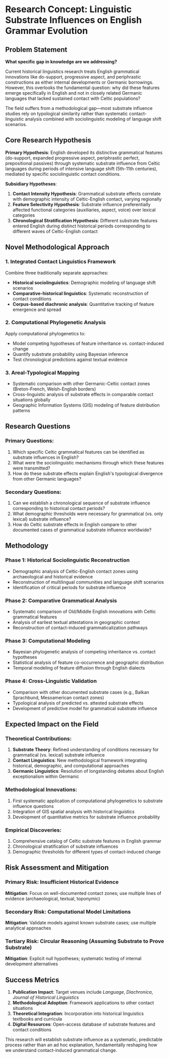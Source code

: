 # Research Concept: Linguistic Substrate Influences on English Grammar Evolution

## Problem Statement

**What specific gap in knowledge are we addressing?**

Current historical linguistics research treats English grammatical innovations like do-support, progressive aspect, and periphrastic constructions as either internal developments or Germanic borrowings. However, this overlooks the fundamental question: why did these features emerge specifically in English and not in closely related Germanic languages that lacked sustained contact with Celtic populations?

The field suffers from a methodological gap—most substrate influence studies rely on typological similarity rather than systematic contact-linguistic analysis combined with sociolinguistic modeling of language shift scenarios.

## Core Research Hypothesis

**Primary Hypothesis**: English developed its distinctive grammatical features (do-support, expanded progressive aspect, periphrastic perfect, prepositional passives) through systematic substrate influence from Celtic languages during periods of intensive language shift (5th-11th centuries), mediated by specific sociolinguistic contact conditions.

**Subsidiary Hypotheses**:
1. **Contact Intensity Hypothesis**: Grammatical substrate effects correlate with demographic intensity of Celtic-English contact, varying regionally
2. **Feature Selectivity Hypothesis**: Substrate influence preferentially affected functional categories (auxiliaries, aspect, voice) over lexical categories
3. **Chronological Stratification Hypothesis**: Different substrate features entered English during distinct historical periods corresponding to different waves of Celtic-English contact

## Novel Methodological Approach

### 1. Integrated Contact Linguistics Framework
Combine three traditionally separate approaches:
- **Historical sociolinguistics**: Demographic modeling of language shift scenarios
- **Comparative-historical linguistics**: Systematic reconstruction of contact conditions
- **Corpus-based diachronic analysis**: Quantitative tracking of feature emergence and spread

### 2. Computational Phylogenetic Analysis
Apply computational phylogenetics to:
- Model competing hypotheses of feature inheritance vs. contact-induced change
- Quantify substrate probability using Bayesian inference
- Test chronological predictions against textual evidence

### 3. Areal-Typological Mapping
- Systematic comparison with other Germanic-Celtic contact zones (Breton-French, Welsh-English borders)
- Cross-linguistic analysis of substrate effects in comparable contact situations globally
- Geographic Information Systems (GIS) modeling of feature distribution patterns

## Research Questions

### Primary Questions:
1. Which specific Celtic grammatical features can be identified as substrate influences in English?
2. What were the sociolinguistic mechanisms through which these features were transmitted?
3. How do these substrate effects explain English's typological divergence from other Germanic languages?

### Secondary Questions:
1. Can we establish a chronological sequence of substrate influence corresponding to historical contact periods?
2. What demographic thresholds were necessary for grammatical (vs. only lexical) substrate influence?
3. How do Celtic substrate effects in English compare to other documented cases of grammatical substrate influence worldwide?

## Methodology

### Phase 1: Historical Sociolinguistic Reconstruction
- Demographic analysis of Celtic-English contact zones using archaeological and historical evidence
- Reconstruction of multilingual communities and language shift scenarios
- Identification of critical periods for substrate influence

### Phase 2: Comparative Grammatical Analysis
- Systematic comparison of Old/Middle English innovations with Celtic grammatical features
- Analysis of earliest textual attestations in geographic context
- Reconstruction of contact-induced grammaticalization pathways

### Phase 3: Computational Modeling
- Bayesian phylogenetic analysis of competing inheritance vs. contact hypotheses
- Statistical analysis of feature co-occurrence and geographic distribution
- Temporal modeling of feature diffusion through English dialects

### Phase 4: Cross-Linguistic Validation
- Comparison with other documented substrate cases (e.g., Balkan Sprachbund, Mesoamerican contact zones)
- Typological analysis of predicted vs. attested substrate effects
- Development of predictive model for grammatical substrate influence

## Expected Impact on the Field

### Theoretical Contributions:
1. **Substrate Theory**: Refined understanding of conditions necessary for grammatical (vs. lexical) substrate influence
2. **Contact Linguistics**: New methodological framework integrating historical, demographic, and computational approaches
3. **Germanic Linguistics**: Resolution of longstanding debates about English exceptionalism within Germanic

### Methodological Innovations:
1. First systematic application of computational phylogenetics to substrate influence questions
2. Integration of GIS spatial analysis with historical linguistics
3. Development of quantitative metrics for substrate influence probability

### Empirical Discoveries:
1. Comprehensive catalog of Celtic substrate features in English grammar
2. Chronological stratification of substrate influences
3. Demographic thresholds for different types of contact-induced change

## Risk Assessment and Mitigation

### Primary Risk: Insufficient Historical Evidence
**Mitigation**: Focus on well-documented contact zones; use multiple lines of evidence (archaeological, textual, toponymic)

### Secondary Risk: Computational Model Limitations
**Mitigation**: Validate models against known substrate cases; use multiple analytical approaches

### Tertiary Risk: Circular Reasoning (Assuming Substrate to Prove Substrate)
**Mitigation**: Explicit null hypotheses; systematic testing of internal development alternatives

## Success Metrics

1. **Publication Impact**: Target venues include *Language*, *Diachronica*, *Journal of Historical Linguistics*
2. **Methodological Adoption**: Framework applications to other contact situations
3. **Theoretical Integration**: Incorporation into historical linguistics textbooks and curricula
4. **Digital Resources**: Open-access database of substrate features and contact conditions

This research will establish substrate influence as a systematic, predictable process rather than an ad hoc explanation, fundamentally reshaping how we understand contact-induced grammatical change.
